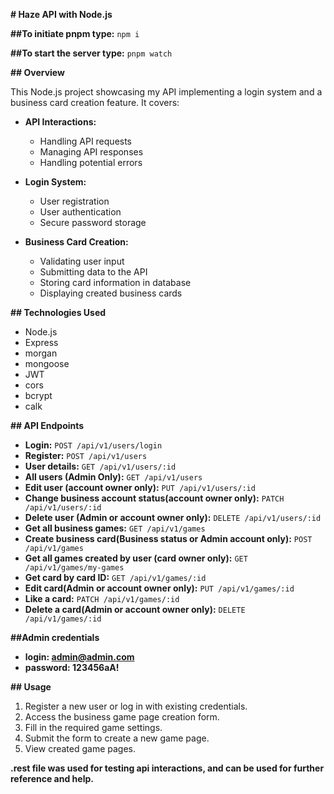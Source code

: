 **# Haze API with Node.js**

**##To initiate pnpm type:** `npm i`

**##To start the server type:** `pnpm watch`

**## Overview**

This Node.js project showcasing my API implementing a login system and a business card creation feature. It covers:

- **API Interactions:**

  - Handling API requests
  - Managing API responses
  - Handling potential errors

- **Login System:**
  - User registration
  - User authentication
  - Secure password storage
- **Business Card Creation:**
  - Validating user input
  - Submitting data to the API
  - Storing card information in database
  - Displaying created business cards

**## Technologies Used**

- Node.js
- Express
- morgan
- mongoose
- JWT
- cors
- bcrypt
- calk

**## API Endpoints**

- **Login:** `POST /api/v1/users/login`
- **Register:** `POST /api/v1/users`
- **User details:** `GET /api/v1/users/:id`
- **All users (Admin Only):** `GET /api/v1/users`
- **Edit user (account owner only):** `PUT /api/v1/users/:id`
- **Change business account status(account owner only):** `PATCH /api/v1/users/:id`
- **Delete user (Admin or account owner only):** `DELETE /api/v1/users/:id`
- **Get all business games:** `GET /api/v1/games`
- **Create business card(Business status or Admin account only):** `POST /api/v1/games`
- **Get all games created by user (card owner only):** `GET /api/v1/games/my-games`
- **Get card by card ID:** `GET /api/v1/games/:id`
- **Edit card(Admin or account owner only):** `PUT /api/v1/games/:id`
- **Like a card:** `PATCH /api/v1/games/:id`
- **Delete a card(Admin or account owner only):** `DELETE /api/v1/games/:id`

**##Admin credentials**

- **login: admin@admin.com**
- **password: 123456aA!**

**## Usage**

1. Register a new user or log in with existing credentials.
2. Access the business game page creation form.
3. Fill in the required game settings.
4. Submit the form to create a new game page.
5. View created game pages.

**.rest file was used for testing api interactions, and can be used for further reference and help.**
